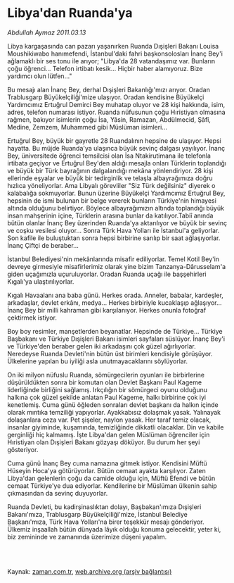 # Libya'dan Ruanda'ya

*Abdullah Aymaz 2011.03.13*

<td class="columnist-detail">
<p>Libya kargaşasında can pazarı yaşanırken Ruanda Dışişleri Bakanı Louisa Moushikiwabo hanımefendi, İstanbul'daki fahri başkonsolosları İnanç Bey'i ağlamaklı bir ses tonu ile arıyor; "Libya'da 28 vatandaşımız var. Bunların çoğu öğrenci... Telefon irtibatı kesik... Hiçbir haber alamıyoruz. Bize yardımcı olun lütfen..."</p>
<p>
<div id="haberMetinDiv">
<p>Bu mesajı alan İnanç Bey, derhal Dışişleri Bakanlığı'mızı arıyor. Oradan Trablusgarp Büyükelçiliği'mize ulaşıyor. Oradan kendisine Büyükelçi Yardımcımız Ertuğrul Demirci Bey muhatap oluyor ve 28 kişi hakkında, isim, adres, telefon numarası istiyor. Ruanda nüfusunun çoğu Hıristiyan olmasına rağmen, bakıyor isimlerin çoğu İsa, Yâsin, Ramazan, Abdülmecid, Şâfî, Medine, Zemzem, Muhammed gibi Müslüman isimleri...
<p>Ertuğrul Bey, büyük bir gayretle 28 Ruandalının hepsine de ulaşıyor. Hepsi hayatta. Bu müjde Ruanda'ya ulaşınca büyük sevinç dalgası yayılıyor. İnanç Bey, üniversitede öğrenci temsilcisi olan İsa Ntakirutimana ile telefonla irtibata geçiyor ve Ertuğrul Bey'den aldığı mesajla onları Türklerin toplandığı ve büyük bir Türk bayrağının dalgalandığı mekâna yönlendiriyor. 28 kişi ellerinde eşyalar ve büyük bir tedirginlik ve telaşla albayrağımıza doğru hızlıca yöneliyorlar. Ama Libyalı görevliler "Siz Türk değilsiniz" diyerek o kalabalığa sokmuyorlar. Bunun üzerine Büyükelçi Yardımcımız Ertuğrul Bey, hepsinin de ismi bulunan bir belge vererek bunların Türkiye'nin himayesi altında olduğunu belirtiyor. Böylece albayrağımızın altında toplandığı büyük insan mahşerinin içine, Türklerin arasına bunlar da katılıyor.Tabiî anında bütün olanlar İnanç Bey üzerinden Ruanda'ya aktarılıyor ve büyük bir sevinç ve coşku vesilesi oluyor... Sonra Türk Hava Yolları ile İstanbul'a geliyorlar. Son kafile ile buluştuktan sonra hepsi birbirine sarılıp bir saat ağlaşıyorlar. İnanç Çiftçi de beraber...
<p>İstanbul Belediyesi'nin mekânlarında misafir ediliyorlar. Temel Kotil Bey'in devreye girmesiyle misafirlerimiz olarak yine bizim Tanzanya-Dârusselam'a giden uçağımızla uçuruluyorlar. Oradan Ruanda uçağı ile başşehirleri Kıgalı'ya ulaştırılıyorlar.
<p>Kıgalı Havaalanı ana baba günü. Herkes orada. Anneler, babalar, kardeşler, arkadaşlar, devlet erkânı, medya... Herkes birbiriyle kucaklaşıp ağlaşıyor... İnanç Bey bir milli kahraman gibi karşılanıyor. Herkes onunla fotoğraf çektirmek istiyor.
<p>Boy boy resimler, manşetlerden beyanatlar. Hepsinde de Türkiye... Türkiye Başbakanı ve Türkiye Dışişleri Bakanı isimleri sayfaları süslüyor. İnanç Bey'i ve Türkiye'den beraber gelen iki arkadaşını çok güzel ağırlıyorlar. Neredeyse Ruanda Devleti'nin bütün üst birimleri kendisiyle görüşüyor. Ülkelerine yapılan bu iyiliği asla unutmayacaklarını söylüyorlar.
<p>On iki milyon nüfuslu Ruanda, sömürgecilerin oyunları ile birbirlerine düşürüldükten sonra bir komutan olan Devlet Başkanı Paul Kageme liderliğinde birliğini sağlamış. Irkçılığın bir sömürgeci oyunu olduğunu halkına çok güzel şekilde anlatan Paul Kageme, halkı birbirine çok iyi kenetlemiş. Cuma günü öğleden sonraları devlet başkanı da halkın içinde olarak mıntıka temziliği yapıyorlar. Ayakkabısız dolaşmak yasak. Yalınayak dolaşanlara ceza var. Pet şişeler, naylon yasak. Her taraf temiz olacak, insanlar giyiminde, kuşamında, temizliğinde dikkatli olacaklar. Din ve kabile gerginliği hiç kalmamış. İşte Libya'dan gelen Müslüman öğrenciler için Hıristiyan olan Dışişleri Bakanı gözyaşı döküyor. Bu durum her şeyi gösteriyor.
<p>Cuma günü İnanç Bey cuma namazına gitmek istiyor. Kendisini Müftü Hüseyin Hoca'ya götürüyorlar. Bütün cemaat ayakta karşılıyor. Zaten Libya'dan gelenlerin çoğu da camide olduğu için, Müftü Efendi ve bütün cemaat Türkiye'ye dua ediyorlar. Kendilerine bir Müslüman ülkenin sahip çıkmasından da sevinç duyuyorlar.
<p> Ruanda Devleti, bu kadirşinaslıktan dolayı, Başbakan'ımıza Dışişleri Bakanı'mıza, Trablusgarp Büyükelçiliği'mize, İstanbul Belediye Başkanı'mıza, Türk Hava Yolları'na birer teşekkür mesajı gönderiyor. Ülkemiz inşaallah bütün dünyada lâyık olduğu konuma gelecektir, yeter ki, biz zemininde ve zamanında üzerimize düşeni yapalım. </p></p></p></p></p></p></p></p></div>
</p>


<p><br>
		 </br></p></td>

Kaynak: [zaman.com.tr](http://zaman.com.tr/yazar.do?yazino=1106558), [web.archive.org (arşiv bağlantısı)](http://web.archive.org/web/20110519120006/http://www.zaman.com.tr:80/yazar.do?yazino=1106558)
